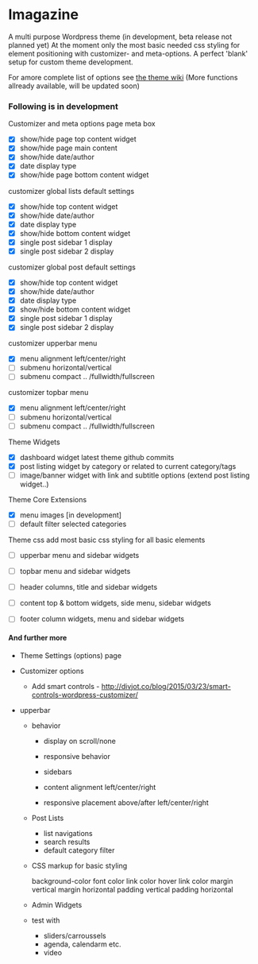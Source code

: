 # Imagazine
A multi purpose Wordpress theme (in development, beta release not planned yet)
At the moment only the most basic needed css styling for element positioning with customizer- and meta-options. A perfect 'blank' setup for custom theme development.

For amore complete list of options see [the theme wiki](https://github.com/oddsized/imagazine/wiki/Imagazine-Theme-Options)
(More functions allready available, will be updated soon)

### Following is in development
 
Customizer and meta options
page meta box
- [x] show/hide page top content widget
- [x] show/hide page main content
- [x] show/hide date/author
- [x] date display type 
- [x] show/hide page bottom content widget

customizer global lists default settings
- [x] show/hide top content widget
- [x] show/hide date/author
- [x] date display type 
- [x] show/hide bottom content widget
- [x] single post sidebar 1 display
- [x] single post sidebar 2 display

customizer global post default settings
- [x] show/hide top content widget
- [x] show/hide date/author
- [x] date display type 
- [x] show/hide bottom content widget
- [x] single post sidebar 1 display
- [x] single post sidebar 2 display

customizer upperbar menu 
- [x] menu alignment left/center/right
- [ ] submenu horizontal/vertical
- [ ] submenu compact .. /fullwidth/fullscreen

customizer topbar menu 
- [x] menu alignment left/center/right
- [ ] submenu horizontal/vertical
- [ ] submenu compact .. /fullwidth/fullscreen

Theme Widgets
- [x] dashboard widget latest theme github commits 
- [x] post listing widget by category or related to current category/tags
- [ ] image/banner widget with link and subtitle options (extend post listing widget..)

Theme Core Extensions
- [x] menu images [in development]
- [ ] default filter selected categories
 
Theme css
add most basic css styling for all basic elements
- [ ]  upperbar menu and sidebar widgets
- [ ]  topbar  menu and sidebar widgets
- [ ]  header  columns, title and sidebar widgets
- [ ]  content top & bottom widgets, side menu, sidebar widgets
- [ ]  footer column widgets, menu and sidebar widgets
 
 
 
#### And further more
 
 * Theme Settings (options) page	
 	
 * Customizer options
 	* Add smart controls - http://divjot.co/blog/2015/03/23/smart-controls-wordpress-customizer/
	
 * upperbar
    * behavior 
	  	* display on scroll/none
	  	* responsive behavior
      
	
    	* sidebars
	  	* content alignment left/center/right
	  	* responsive placement above/after left/center/right
  
  	* Post Lists
		* list navigations
  		* search results
		* default category filter
		
  	* CSS markup for basic styling
	
		background-color
		font color
		link color
		hover link color
		margin vertical
		margin horizontal
		padding vertical
		padding horizontal

	* Admin Widgets
		
	* test with 
		* sliders/carroussels
		* agenda, calendarm etc.
		* video
